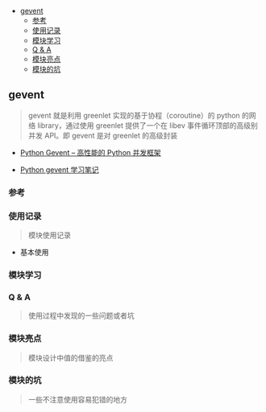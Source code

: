 - [gevent](#gevent)
  - [参考](#参考)
  - [使用记录](#使用记录)
  - [模块学习](#模块学习)
  - [Q & A](#q--a)
  - [模块亮点](#模块亮点)
  - [模块的坑](#模块的坑)

## gevent

> gevent 就是利用 greenlet 实现的基于协程（coroutine）的 python 的网络 library，通过使用 greenlet 提供了一个在 libev 事件循环顶部的高级别并发 API。即 gevent 是对 greenlet 的高级封装

- [Python Gevent – 高性能的 Python 并发框架](https://blog.csdn.net/freeking101/article/details/53097420/)

- [Python gevent 学习笔记](https://blog.csdn.net/weixin_34320159/article/details/93626637)

### 参考

### 使用记录

> 模块使用记录

- 基本使用

### 模块学习

### Q & A

> 使用过程中发现的一些问题或者坑

### 模块亮点

> 模块设计中值的借鉴的亮点

### 模块的坑

> 一些不注意使用容易犯错的地方

